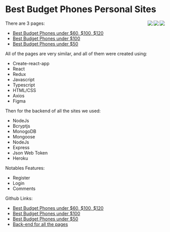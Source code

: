 
# Best Budget Phones Personal Sites

<img align="right" src="https://i.ibb.co/60bq05Y/firefox-rn-Fia6ycm2.png">
<img align="right" src="https://i.ibb.co/608twW9/under100.png">
<img align="right" src="https://i.ibb.co/7CKQNft/under50.png" />

There are 3 pages:
  - [Best Budget Phones under $60, $100, $120](http://under-120.bestbudgetphones.technology/)
  - [Best Budget Phones under $100](http://under-100.bestbudgetphones.technology/)
  - [Best Budget Phones under $50](http://under-50.bestbudgetphones.technology/)
    
All of the pages are very similar, and all of them were created using:
  - Create-react-app
  - React
  - Redux
  - Javascript
  - Typescript
  - HTML/CSS
  - Axios
  - Figma

Then for the backend of all the sites we used:
  - NodeJs
  - Bcryptjs
  - MonogoDB
  - Mongoose
  - NodeJs
  - Express
  - Json Web Token
  - Heroku

Notables Features:
  - Register
  - Login
  - Comments

Github Links:
  - [Best Budget Phones under $60, $100, $120](https://github.com/Tonymndz/BestBudgetPhones/tree/master)
  - [Best Budget Phones under $100](https://github.com/Tonymndz/BestBudgetPhonesUnder100/tree/master)
  - [Best Budget Phones under $50](https://github.com/Tonymndz/BestBudgetPhonesUnder50/tree/master)
  - [Back-end for all the pages](https://github.com/Tonymndz/BackendForBestBudgetPhones/tree/master)
